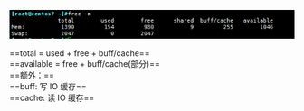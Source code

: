 ![在这里插入图片描述](Exported%20image%2020250319155854-0.png)

==total = used + free + buff/cache==  
==available = free + buff/cache(部分)==  
==额外：==  
==buff: 写 IO 缓存==  
==cache: 读 IO 缓存==